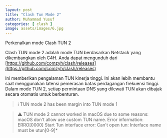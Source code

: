 ```yaml
---
layout: post
title: "Clash Tun Mode 2"
author: Muhammad Yusuf
categories: [ clash ]
image: assets/images/6.jpg
---
```

Perkenalkan mode Clash TUN 2

Clash TUN mode 2 adalah mode TUN berdasarkan Netstack yang dikembangkan oleh C4H. Anda dapat mengunduh dari [https://github.com/comzyh/clash/releases](https://github.com/comzyh/clash/releases)

Ini memberikan pengalaman TUN kinerja tinggi. Ini akan lebih membantu saat menggunakan latensi pemerasan batas perdagangan frekuensi tinggi.
Dalam mode TUN 2, setiap permintaan DNS yang dilewati TUN akan dibajak secara otomatis untuk berbenturan.

> ℹ TUN mode 2 has been margin into TUN mode 1

> ⚠️ TUN mode 2 cannot worked in macOS due to some reasons: macOS don't allow use custom TUN name.
> Error information: 
> ERRO[0000] Start Tun interface error: Can't open tun: Interface name must be utun[0-9]*
